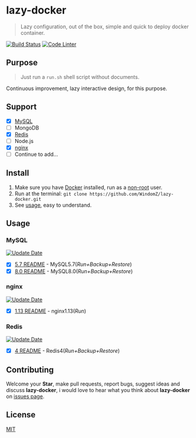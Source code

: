 # lazy-docker

> Lazy configuration, out of the box, simple and quick to deploy docker container.

[![Build Status](https://travis-ci.org/WindomZ/lazy-docker.svg?branch=master)](https://travis-ci.org/WindomZ/lazy-docker)
[![Code Linter](https://img.shields.io/badge/code_linter-shellcheck-brightgreen.svg)](https://github.com/koalaman/shellcheck)

## Purpose

> Just run a `run.sh` shell script without documents.

Continuous improvement, lazy interactive design, for this purpose.

## Support

- [x] [MySQL](#mysql)
- [ ] MongoDB
- [x] [Redis](#redis)
- [ ] Node.js
- [x] [nginx](#nginx)
- [ ] Continue to add...

## Install

1. Make sure you have [Docker](https://docs.docker.com/) installed, 
run as a [non-root](https://docs.docker.com/engine/installation/linux/linux-postinstall/) user.
1. Run at the terminal: `git clone https://github.com/WindomZ/lazy-docker.git`
1. See [usage](#usage), easy to understand.

## Usage

### MySQL

[![Update Date](https://img.shields.io/badge/update-2017--07--02-brightgreen.svg?style=flat-square)](https://github.com/WindomZ/lazy-docker/tree/master/mysql#readme)

- [x] [5.7 README](https://github.com/WindomZ/lazy-docker/tree/master/mysql/5.7#readme) - MySQL5.7(_Run+Backup+Restore_)
- [x] [8.0 README](https://github.com/WindomZ/lazy-docker/tree/master/mysql/8.0#readme) - MySQL8.0(_Run+Backup+Restore_)

### nginx

[![Update Date](https://img.shields.io/badge/update-2017--07--02-brightgreen.svg?style=flat-square)](https://github.com/WindomZ/lazy-docker/tree/master/nginx#readme)

- [x] [1.13 README](https://github.com/WindomZ/lazy-docker/tree/master/nginx/1.13#readme) - nginx1.13(_Run_)

### Redis

[![Update Date](https://img.shields.io/badge/update-2017--07--18-brightgreen.svg?style=flat-square)](https://github.com/WindomZ/lazy-docker/tree/master/redis#readme)

- [x] [4 README](https://github.com/WindomZ/lazy-docker/tree/master/redis/4#readme) - Redis4(_Run+Backup+Restore_)

## Contributing

Welcome your **Star**, make pull requests, report bugs, suggest ideas and discuss **lazy-docker**, 
i would love to hear what you think about **lazy-docker** on [issues page](https://github.com/WindomZ/lazy-docker/issues).

## License

[MIT](https://github.com/WindomZ/lazy-docker/blob/master/LICENSE)

